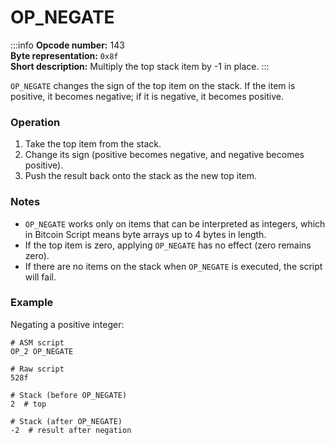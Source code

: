 # OP_NEGATE

:::info
**Opcode number:** 143  
**Byte representation:** `0x8f`  
**Short description:** Multiply the top stack item by -1 in place.
:::

`OP_NEGATE` changes the sign of the top item on the stack. If the item is positive, it becomes negative; if it is negative, it becomes positive.

### Operation
1. Take the top item from the stack.
2. Change its sign (positive becomes negative, and negative becomes positive).
3. Push the result back onto the stack as the new top item.

### Notes
- `OP_NEGATE` works only on items that can be interpreted as integers, which in Bitcoin Script means byte arrays up to 4 bytes in length.
- If the top item is zero, applying `OP_NEGATE` has no effect (zero remains zero).
- If there are no items on the stack when `OP_NEGATE` is executed, the script will fail.

### Example

Negating a positive integer:

```shell
# ASM script
OP_2 OP_NEGATE

# Raw script
528f

# Stack (before OP_NEGATE)
2  # top

# Stack (after OP_NEGATE)
-2  # result after negation
```

